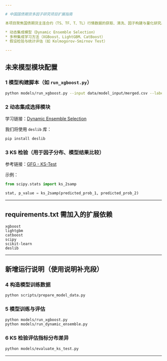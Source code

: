 ```yaml
---

# 中国国债期货多因子研究项目扩展指南

本项目聚焦国债期货主连合约（TS、TF、T、TL）行情数据的获取、清洗、因子构建与量化研究。未来将进一步扩展模型建模与因子评估，涵盖：

* 动态集成模型（Dynamic Ensemble Selection）
* 多种集成学习方法（XGBoost、LightGBM、CatBoost）
* 假设检验与统计评估（如 Kolmogorov-Smirnov Test）

---
```


## 未来模型模块配置

### 1️ 模型构建脚本（如 `run_xgboost.py`）

```bash
python models/run_xgboost.py --input data/model_input/merged.csv --label direction --test-size 0.2
```

### 2️ 动态集成选择模块

学习链接：[Dynamic Ensemble Selection](https://machinelearningmastery.com/dynamic-ensemble-selection-in-python/)

我们将使用 `deslib` 库：

```bash
pip install deslib
```

### 3️ KS 检验（用于因子分布、模型结果比较）

参考链接：[GFG - KS-Test](https://www.geeksforgeeks.org/kolmogorov-smirnov-test-ks-test/)

示例：

```python
from scipy.stats import ks_2samp

stat, p_value = ks_2samp(predicted_prob_1, predicted_prob_2)
```

---

##  requirements.txt 需加入的扩展依赖

```
xgboost
lightgbm
catboost
scipy
scikit-learn
deslib
```

---

## 新增运行说明（使用说明补充段）

### 4️ 构造模型训练数据

```bash
python scripts/prepare_model_data.py
```

### 5️ 模型训练与评估

```bash
python models/run_xgboost.py
python models/run_dynamic_ensemble.py
```

### 6️ KS 检验评估指标分布差异

```bash
python models/evaluate_ks_test.py
```

---


